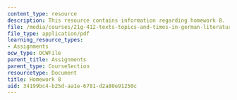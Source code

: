 ```yaml
---
content_type: resource
description: This resource contains information regarding homework 8.
file: /media/courses/21g-412-texts-topics-and-times-in-german-literature-fall-2009/34199bc4b25daa1e6781d2a80e91250c_MIT21G_412F09_hw08.pdf
file_type: application/pdf
learning_resource_types:
- Assignments
ocw_type: OCWFile
parent_title: Assignments
parent_type: CourseSection
resourcetype: Document
title: Homework 8
uid: 34199bc4-b25d-aa1e-6781-d2a80e91250c
---
```

